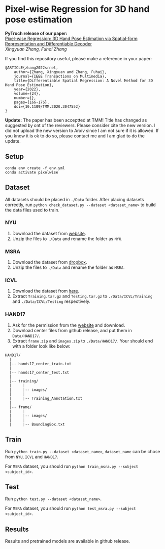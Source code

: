 # Pixel-wise Regression for 3D hand pose estimation 
**PyTroch release of our paper:**   
[Pixel-wise Regression: 3D Hand Pose Estimation via Spatial-form Representation and Differentiable Decoder](https://arxiv.org/abs/1905.02085)  
*Xingyuan Zhang, Fuhai Zhang*

If you find this repository useful, please make a reference in your paper:
```
@ARTICLE{zhang2022srnet,  
    author={Zhang, Xingyuan and Zhang, Fuhai},  
    journal={IEEE Transactions on Multimedia},   
    title={Differentiable Spatial Regression: A Novel Method for 3D Hand Pose Estimation},   
    year={2022},  
    volume={24},  
    number={},  
    pages={166-176},  
    doi={10.1109/TMM.2020.3047552}
}
```
**Update:** The paper has been acceptted at TMM! Title has changed as suggested by ont of the reviewers. Please consider cite the new version. I did not upload the new version to Arxiv since I am not sure if it is allowed. If you know it is ok to do so, please contact me and I am glad to do the update.

## Setup
```
conda env create -f env.yml
conda activate pixelwise
```

## Dataset  
All datasets should be placed in `./Data` folder. After placing datasets correctly, run `python check_dataset.py --dataset <dataset_name>` to build the data files used to train.

### NYU  
1. Download the dataset from [website](https://jonathantompson.github.io/NYU_Hand_Pose_Dataset.htm#download).
2. Unzip the files to `./Data` and rename the folder as `NYU`.

### MSRA  
1. Download the dataset from [dropbox](https://www.dropbox.com/s/bmx2w0zbnyghtp7/cvpr15_MSRAHandGestureDB.zip?dl=0).
2. Unzip the files to `./Data` and rename the folder as `MSRA`.

### ICVL  
1. Download the dataset from [here](https://labicvl.github.io/hand.html).  
2. Extract `Training.tar.gz` and `Testing.tar.gz` to `./Data/ICVL/Training` and `./Data/ICVL/Testing` respectively.

### HAND17  
1. Ask for the permission from the [website](http://icvl.ee.ic.ac.uk/hands17/challenge/) and download.  
2. Download center files from github release, and put them in `Data/HAND17/`.
3. Extract `frame.zip` and `images.zip` to `./Data/HAND17/`. Your should end with a folder look like below:
```
HAND17/
  |
  |-- hands17_center_train.txt
  |
  |-- hands17_center_test.txt
  |
  |-- training/
  |     |
  |     |-- images/
  |     |
  |     |-- Training_Annotation.txt
  |
  |-- frame/
  |     |
  |     |-- images/
  |     |
  |     |-- BoundingBox.txt
```

## Train  
Run `python train.py --dataset <dataset_name>`, `dataset_name` can be chose from `NYU`, `ICVL` and `HAND17`.  

For `MSRA` dataset, you should run `python train_msra.py --subject <subject_id>`.

## Test  
Run `python test.py --dataset <dataset_name>`.

For `MSRA` dataset, you should run `python test_msra.py --subject <subject_id>`.

## Results  
Results and pretrained models are available in github release.
